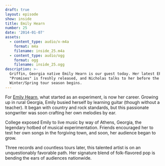 ```yaml
---
draft: true
layout: episode
show: inside
title: Emily Hearn
number: 25
date: '2014-01-07'
assets:
  - content_type: audio/x-m4a
    format: m4a
    filename: inside_25.m4a
  - content_type: audio/ogg
    format: ogg
    filename: inside_25.ogg
description: >-
  Griffin, Georgia native Emily Hearn is our guest today. Her latest EP,
  "Promises" is freshly released, and Nicholas talks to her before the
  Winter/Spring tour season begins.
---
```

For [Emily Hearn](http://emilyhearn.com), what started as an experiment, is now her career. Growing up in rural Georgia, Emily busied herself by learning guitar (though without a teacher). It began with country and rock standards, but this passionate songwriter was soon crafting her own melodies by ear.

College exposed Emily to live music by way of Athens, Georgia, the legendary hotbed of musical experimentation. Friends encouraged her to test her own songs in the forgiving town, and soon, her audience began to grow.

Three records and countless tours later, this talented artist is on an unquestionably favorable path. Her signature blend of folk-flavored pop is bending the ears of audiences nationwide.